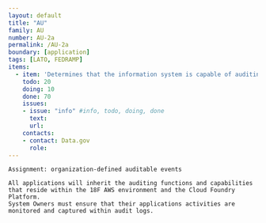 ```yaml
---
layout: default
title: "AU"
family: AU
number: AU-2a
permalink: /AU-2a
boundary: [application]
tags: [LATO, FEDRAMP]
items:
  - item: 'Determines that the information system is capable of auditing the following events organization-defined auditable events'
    todo: 20
    doing: 10
    done: 70   
    issues:
    - issue: "info" #info, todo, doing, done
      text:
      url:
    contacts:
    - contact: Data.gov
      role:
---
```

`Assignment: organization-defined auditable events`

```
All applications will inherit the auditing functions and capabilities that reside within the 18F AWS environment and the Cloud Foundry Platform.
System Owners must ensure that their applications activities are monitored and captured within audit logs.  
```
